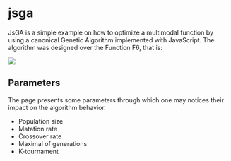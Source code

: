 # jsga
JsGA is a simple example on how to optimize a multimodal function by using a canonical Genetic Algorithm implemented with JavaScript. The algorithm was designed over the Function F6, that is:

![](https://latex.codecogs.com/svg.latex?f(x,y)=0.5&plus;\frac{\sin^2(\sqrt{x^2&space;&plus;&space;y^2})-0.5}{[1&plus;0.001&space;\cdot&space;(x^2&space;&plus;&space;y^2)]^2})

## 

## Parameters
The page presents some parameters through which one may notices their impact on the algorithm behavior.  
 - Population size
 - Matation rate
 - Crossover rate
 - Maximal of generations
 - K-tournament
